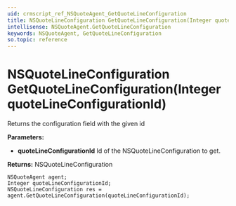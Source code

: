 ```yaml
---
uid: crmscript_ref_NSQuoteAgent_GetQuoteLineConfiguration
title: NSQuoteLineConfiguration GetQuoteLineConfiguration(Integer quoteLineConfigurationId)
intellisense: NSQuoteAgent.GetQuoteLineConfiguration
keywords: NSQuoteAgent, GetQuoteLineConfiguration
so.topic: reference
---
```


# NSQuoteLineConfiguration GetQuoteLineConfiguration(Integer quoteLineConfigurationId)

Returns the configuration field with the given id

**Parameters:**
 - **quoteLineConfigurationId** Id of the NSQuoteLineConfiguration to get.

**Returns:** NSQuoteLineConfiguration

```crmscript
NSQuoteAgent agent;
Integer quoteLineConfigurationId;
NSQuoteLineConfiguration res = agent.GetQuoteLineConfiguration(quoteLineConfigurationId);
```

